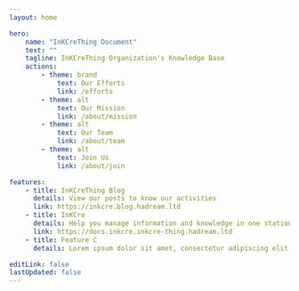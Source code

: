 ```yaml
---
layout: home

hero:
    name: "InKCreThing Document"
    text: ""
    tagline: InKCreThing Organization's Knowledge Base
    actions:
        - theme: brand
            text: Our Efforts
            link: /efforts
        - theme: alt
            text: Our Mission
            link: /about/mission
        - theme: alt
            text: Our Team
            link: /about/team
        - theme: alt
            text: Join Us
            link: /about/join

features:
    - title: InKCreThing Blog
      details: View our posts to know our activities
      link: https://inkcre.blog.hadream.ltd
    - title: InKCre
      details: Help you manage information and knowledge in one station with amazing efficient
      link: https://docs.inkcre.inkcre-thing.hadream.ltd
    - title: Feature C
      details: Lorem ipsum dolor sit amet, consectetur adipiscing elit

editLink: false
lastUpdated: false
---
```


